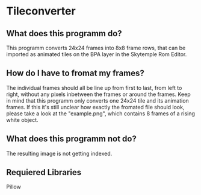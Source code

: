 # Tileconverter

## What does this programm do?
This programm converts 24x24 frames into 8x8 frame rows, that can be imported as animated tiles on the BPA layer in the Skytemple Rom Editor.

## How do I have to fromat my frames?
The individual frames should all be line up from first to last, from left to right, without any pixels inbetween the frames or around the frames.
Keep in mind that this programm only converts one 24x24 tile and its animation frames.
If this it's still unclear how exactly the fromated file should look, please take a look at the "example.png", which contains 8 frames of a rising white object.

## What does this programm not do?
The resulting image is not getting indexed.

## Requiered Libraries
Pillow
